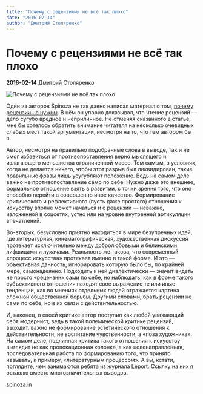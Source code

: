 ```yaml
---
title: "Почему с рецензиями не всё так плохо"
date: "2016-02-14"
author: "Дмитрий Столяренко"
---
```


# Почему с рецензиями не всё так плохо

**2016-02-14** Дмитрий Столяренко

![Почему с рецензиями не всё так плохо](https://static.pexels.com/photos/6342/woman-notebook-working-girl.jpg)

Один из авторов Spinoza не так давно написал материал о том, [почему рецензии не нужны](/9782.md). В нём он упорно доказывал, что чтение рецензий —дело сугубо вредное и неприличное. Не отменяя сказанного в статье, мне бы хотелось обратить внимание читателя на несколько очевидных слабых мест такой аргументации, несмотря на то, что тем автором бы я.

Автор, несмотря на правильно подобранные слова в выводе, так и не смог избавиться от противопоставления верно мыслящего и излагающего меньшиства ограниченной массе. Тем самым, в условиях, когда не делается ничего, чтобы этот разрыв был ликвидирован, такие правильные фразы лишь усугубляют положение. Ведь на самом деле важно не противопоставление само по себе. Нужно даже это внешнее, формальное отношение взять в развитии, с точки зрения того, что оно способно перейти в совершенно иное качество. Формирование критического и рефлективного (пусть даже простого) отношения к искусству вполне может начаться и с рецензии — неважно, изложенной в соцсетях, устно или на уровне внутренней артикуляции впечатлений.

Во-вторых, безусловно приятно находиться в мире безупречных идей, где литературная, кинематографическая, художественная дискуссия протекает исключительно между добролюбовыми и белинскими, лифшицами и лукачами. Реальность же такова, что современный «процесс искусства» протекает именно в такой форме. И это — объективная данность, игнорировать которую было бы, по крайней мере, самонадеянно. Подходить к ней диалектически — значит видеть не просто «рецензии» сами по себе, но наблюдать, как в форме такого субъективного отношения находят свое выражение те или иные тенденции, как во мнениях отдельных людей отражается картина сложной общественной борьбы. Другими словами, брать рецензии не сами по себе, но в их связи с действительностью.

И, наконец, в своей критике автор поступил как любой уважающий себя модернист, ведь в такой полемической критике рецензий, выходит, важно не формирование эстетического отношения к действительности, не воспитание чувственности, а «поза художника». На самом деле, подлинная критика такого отношения к искусству выглядит не как провокационная колонка, а как целенаправленная, последовательная работа по формированию того, что принято называть, к примеру, «литературным процессом». А вы, кстати, поглядите, чем занимаются ребята из журнала [Leport](http://leport.com.ua/). Ссылку на них я оставлю вместо многозначительных выводов.

[spinoza.in](http://spinoza.in/kolonki/pochemu-s-retsenziyami-ne-vsyo-tak-ploho.html)